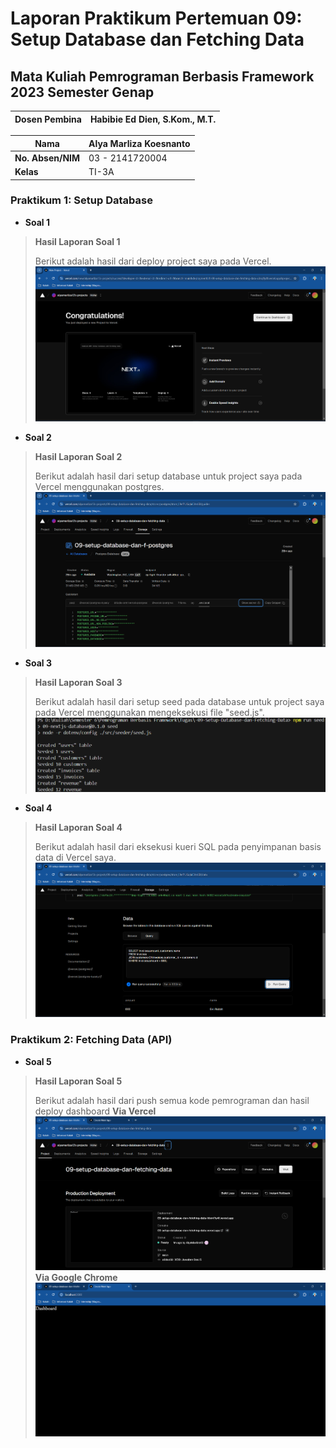 # **Laporan Praktikum Pertemuan 09: Setup Database dan Fetching Data**
## **Mata Kuliah Pemrograman Berbasis Framework 2023 Semester Genap**

| **Dosen Pembina** | Habibie Ed Dien, S.Kom., M.T. |
|--|-----|

| **Nama** | Alya Marliza Koesnanto |
|--|-----|
| **No. Absen/NIM** | 03 - 2141720004 |
| **Kelas** | TI-3A |

### **Praktikum 1: Setup Database**

* **Soal 1**
> **Hasil Laporan Soal 1**
> 
>Berikut adalah hasil dari deploy project saya pada Vercel.
![Screenshot](assets-report/01.png)

* **Soal 2**
> **Hasil Laporan Soal 2**
> 
>Berikut adalah hasil dari setup database untuk project saya pada Vercel menggunakan postgres.
![Screenshot](assets-report/02.png)

* **Soal 3**
> **Hasil Laporan Soal 3**
> 
>Berikut adalah hasil dari setup seed pada database untuk project saya pada Vercel menggunakan mengeksekusi file "seed.js".
![Screenshot](assets-report/03.png)

* **Soal 4**
> **Hasil Laporan Soal 4**
> 
>Berikut adalah hasil dari eksekusi kueri SQL pada penyimpanan basis data di Vercel saya.
![Screenshot](assets-report/04.png)

### **Praktikum 2: Fetching Data (API)**

* **Soal 5**
> **Hasil Laporan Soal 5**
> 
>Berikut adalah hasil dari push semua kode pemrograman dan hasil deploy dashboard
>**Via Vercel**
![Screenshot](assets-report/05.png)
>**Via Google Chrome**
![Screenshot](assets-report/06.png)